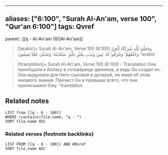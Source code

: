 
---
aliases: ["6:100", "Surah Al-An'am, verse 100", "Qur'an 6:100"]
tags: Qvref
---

parent:: [[q - Al-An'am (6)|Al-An'am]]

> [!arabic]+ Surah Al-An'am, Verse 100 (6:100)
> <span class="quran-arabic">وَجَعَلُوا۟ لِلَّهِ شُرَكَآءَ ٱلْجِنَّ وَخَلَقَهُمْ ۖ وَخَرَقُوا۟ لَهُۥ بَنِينَ وَبَنَـٰتٍۭ بِغَيْرِ عِلْمٍ ۚ سُبْحَـٰنَهُۥ وَتَعَـٰلَىٰ عَمَّا يَصِفُونَ</span>
^arabic

> [!translation]+ Surah Al-An'am, Verse 100 (6:100) - Translation
> Они приобщили к Аллаху в сотоварищи джиннов, а ведь Он создал их. Они выдумали для Него сыновей и дочерей, не имея об этом никакого знания. Пречист Он и превыше всего, что они приписывают Ему.
^translation



## Related notes
```dataview
LIST from [[q - 6 - 100]]
WHERE !contains(file.name, "q - ")
SORT file.name ASC
```

### Related verses (footnote backlinks)
```dataview
LIST FROM [[q - 6 - 100]] AND #Qvref
SORT file.name ASC
```

